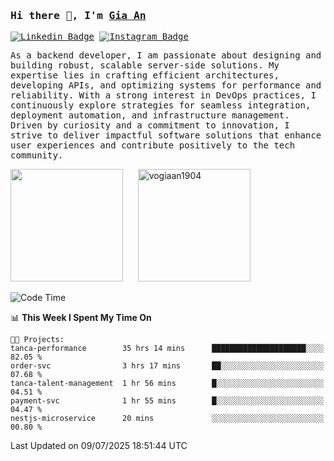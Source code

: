 ### <samp>Hi there 👋, I'm <a href="https://www.linkedin.com/in/vogiaan1904/" target="_blank">Gia An</a></samp>

<samp> [![Linkedin Badge](https://img.shields.io/badge/-LinkedIn-0e76a8?style=flat-square&logo=Linkedin&logoColor=white)](https://linkedin.com/in/vogiaan1904)
[![Instagram Badge](https://img.shields.io/badge/-Instagram-e4405f?style=flat-square&logo=Instagram&logoColor=white)](https://instagram.com/_.ja.ann_/) </samp> 

<samp>As a backend developer, I am passionate about designing and building robust, scalable server-side solutions. My expertise lies in crafting efficient architectures, developing APIs, and optimizing systems for performance and reliability. With a strong interest in DevOps practices, I continuously explore strategies for seamless integration, deployment automation, and infrastructure management. Driven by curiosity and a commitment to innovation, I strive to deliver impactful software solutions that enhance user experiences and contribute positively to the tech community.</samp>



<div>
  <img height="180em" src="https://github-readme-stats.vercel.app/api/top-langs/?username=vogiaan1904&show_icons=true&hide_border=true&layout=compact&langs_count=10&theme=transparent&include_orgs=true"/>
  &nbsp;&nbsp;&nbsp;&nbsp;
  <img height="180em" src="https://github-readme-stats.vercel.app/api?username=vogiaan1904&show_icons=true&hide_border=true&&count_private=true&include_all_commits=true&theme=transparent&locale=en" alt="vogiaan1904" />
</div>






<!--START_SECTION:waka-->
![Code Time](http://img.shields.io/badge/Code%20Time-1%2C163%20hrs%2016%20mins-blue)

📊 **This Week I Spent My Time On** 

```text
🐱‍💻 Projects: 
tanca-performance        35 hrs 14 mins      █████████████████████░░░░   82.05 % 
order-svc                3 hrs 17 mins       ██░░░░░░░░░░░░░░░░░░░░░░░   07.68 % 
tanca-talent-management  1 hr 56 mins        █░░░░░░░░░░░░░░░░░░░░░░░░   04.51 % 
payment-svc              1 hr 55 mins        █░░░░░░░░░░░░░░░░░░░░░░░░   04.47 % 
nestjs-microservice      20 mins             ░░░░░░░░░░░░░░░░░░░░░░░░░   00.80 % 
```


 Last Updated on 09/07/2025 18:51:44 UTC
<!--END_SECTION:waka-->
